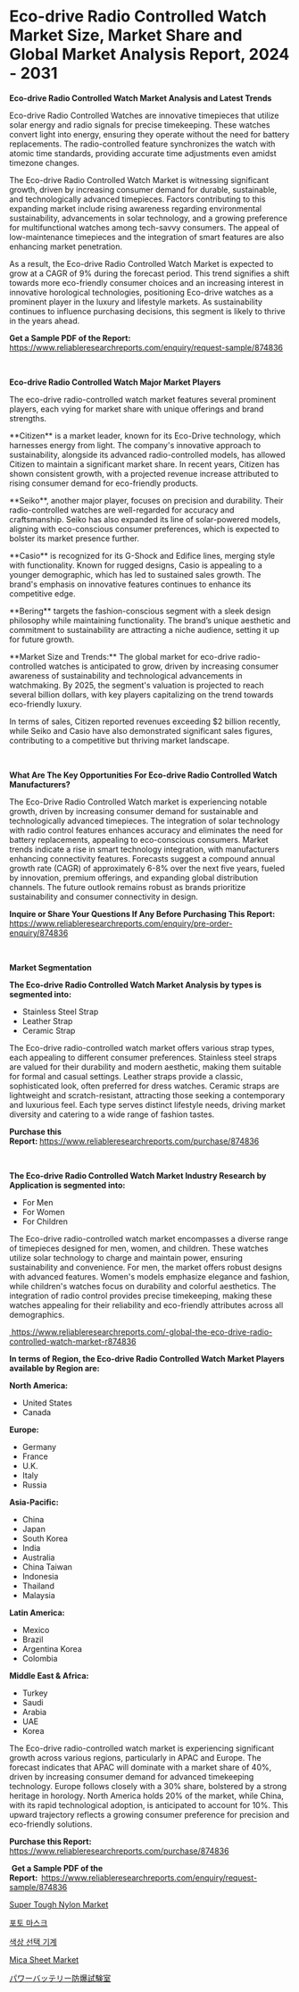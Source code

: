 <p><h1>Eco-drive Radio Controlled Watch Market Size, Market Share and Global Market Analysis Report, 2024 - 2031</h1></p><p><strong>Eco-drive Radio Controlled Watch Market Analysis and Latest Trends</strong></p>
<p><p>Eco-drive Radio Controlled Watches are innovative timepieces that utilize solar energy and radio signals for precise timekeeping. These watches convert light into energy, ensuring they operate without the need for battery replacements. The radio-controlled feature synchronizes the watch with atomic time standards, providing accurate time adjustments even amidst timezone changes. </p><p>The Eco-drive Radio Controlled Watch Market is witnessing significant growth, driven by increasing consumer demand for durable, sustainable, and technologically advanced timepieces. Factors contributing to this expanding market include rising awareness regarding environmental sustainability, advancements in solar technology, and a growing preference for multifunctional watches among tech-savvy consumers. The appeal of low-maintenance timepieces and the integration of smart features are also enhancing market penetration. </p><p>As a result, the Eco-drive Radio Controlled Watch Market is expected to grow at a CAGR of 9% during the forecast period. This trend signifies a shift towards more eco-friendly consumer choices and an increasing interest in innovative horological technologies, positioning Eco-drive watches as a prominent player in the luxury and lifestyle markets. As sustainability continues to influence purchasing decisions, this segment is likely to thrive in the years ahead.</p></p>
<p><strong>Get a Sample PDF of the Report:&nbsp;</strong> <a href="https://www.reliableresearchreports.com/enquiry/request-sample/874836">https://www.reliableresearchreports.com/enquiry/request-sample/874836</a></p>
<p>&nbsp;</p>
<p><strong>Eco-drive Radio Controlled Watch Major Market Players</strong></p>
<p><p>The eco-drive radio-controlled watch market features several prominent players, each vying for market share with unique offerings and brand strengths. </p><p>**Citizen** is a market leader, known for its Eco-Drive technology, which harnesses energy from light. The company's innovative approach to sustainability, alongside its advanced radio-controlled models, has allowed Citizen to maintain a significant market share. In recent years, Citizen has shown consistent growth, with a projected revenue increase attributed to rising consumer demand for eco-friendly products.</p><p>**Seiko**, another major player, focuses on precision and durability. Their radio-controlled watches are well-regarded for accuracy and craftsmanship. Seiko has also expanded its line of solar-powered models, aligning with eco-conscious consumer preferences, which is expected to bolster its market presence further.</p><p>**Casio** is recognized for its G-Shock and Edifice lines, merging style with functionality. Known for rugged designs, Casio is appealing to a younger demographic, which has led to sustained sales growth. The brand's emphasis on innovative features continues to enhance its competitive edge.</p><p>**Bering** targets the fashion-conscious segment with a sleek design philosophy while maintaining functionality. The brand’s unique aesthetic and commitment to sustainability are attracting a niche audience, setting it up for future growth.</p><p>**Market Size and Trends:** The global market for eco-drive radio-controlled watches is anticipated to grow, driven by increasing consumer awareness of sustainability and technological advancements in watchmaking. By 2025, the segment's valuation is projected to reach several billion dollars, with key players capitalizing on the trend towards eco-friendly luxury.</p><p>In terms of sales, Citizen reported revenues exceeding $2 billion recently, while Seiko and Casio have also demonstrated significant sales figures, contributing to a competitive but thriving market landscape.</p></p>
<p>&nbsp;</p>
<p><strong>What Are The Key Opportunities For Eco-drive Radio Controlled Watch Manufacturers?</strong></p>
<p><p>The Eco-Drive Radio Controlled Watch market is experiencing notable growth, driven by increasing consumer demand for sustainable and technologically advanced timepieces. The integration of solar technology with radio control features enhances accuracy and eliminates the need for battery replacements, appealing to eco-conscious consumers. Market trends indicate a rise in smart technology integration, with manufacturers enhancing connectivity features. Forecasts suggest a compound annual growth rate (CAGR) of approximately 6-8% over the next five years, fueled by innovation, premium offerings, and expanding global distribution channels. The future outlook remains robust as brands prioritize sustainability and consumer connectivity in design.</p></p>
<p><strong>Inquire or Share Your Questions If Any Before Purchasing This Report:</strong> <a href="https://www.reliableresearchreports.com/enquiry/pre-order-enquiry/874836">https://www.reliableresearchreports.com/enquiry/pre-order-enquiry/874836</a></p>
<p>&nbsp;</p>
<p><strong>Market Segmentation</strong></p>
<p><strong>The Eco-drive Radio Controlled Watch Market Analysis by types is segmented into:</strong></p>
<p><ul><li>Stainless Steel Strap</li><li>Leather Strap</li><li>Ceramic Strap</li></ul></p>
<p><p>The Eco-drive radio-controlled watch market offers various strap types, each appealing to different consumer preferences. Stainless steel straps are valued for their durability and modern aesthetic, making them suitable for formal and casual settings. Leather straps provide a classic, sophisticated look, often preferred for dress watches. Ceramic straps are lightweight and scratch-resistant, attracting those seeking a contemporary and luxurious feel. Each type serves distinct lifestyle needs, driving market diversity and catering to a wide range of fashion tastes.</p></p>
<p><strong>Purchase this Report:&nbsp;</strong><a href="https://www.reliableresearchreports.com/purchase/874836">https://www.reliableresearchreports.com/purchase/874836</a></p>
<p>&nbsp;</p>
<p><strong>The Eco-drive Radio Controlled Watch Market Industry Research by Application is segmented into:</strong></p>
<p><ul><li>For Men</li><li>For Women</li><li>For Children</li></ul></p>
<p><p>The Eco-drive radio-controlled watch market encompasses a diverse range of timepieces designed for men, women, and children. These watches utilize solar technology to charge and maintain power, ensuring sustainability and convenience. For men, the market offers robust designs with advanced features. Women's models emphasize elegance and fashion, while children's watches focus on durability and colorful aesthetics. The integration of radio control provides precise timekeeping, making these watches appealing for their reliability and eco-friendly attributes across all demographics.</p></p>
<p><a href="https://www.reliableresearchreports.com/-global-the-eco-drive-radio-controlled-watch-market-r874836">&nbsp;https://www.reliableresearchreports.com/-global-the-eco-drive-radio-controlled-watch-market-r874836</a></p>
<p><strong>In terms of Region, the Eco-drive Radio Controlled Watch Market Players available by Region are:</strong></p>
<p>
    <p> <strong> North America: </strong>
        <ul>
            <li>United States</li>
            <li>Canada</li>
        </ul>
        </p> 
    <p> <strong> Europe: </strong>
        <ul>
            <li>Germany</li>
            <li>France</li>
            <li>U.K.</li>
            <li>Italy</li>
            <li>Russia</li>
        </ul>
        </p> 
    <p> <strong> Asia-Pacific: </strong>
        <ul>
            <li>China</li>
            <li>Japan</li>
            <li>South Korea</li>
            <li>India</li>
            <li>Australia</li>
            <li>China Taiwan</li>
            <li>Indonesia</li>
            <li>Thailand</li>
            <li>Malaysia</li>
        </ul>
        </p> 
    <p> <strong> Latin America: </strong>
        <ul>
            <li>Mexico</li>
            <li>Brazil</li>
            <li>Argentina Korea</li>
            <li>Colombia</li>
        </ul>
        </p> 
    <p> <strong> Middle East & Africa: </strong>
        <ul>
            <li>Turkey</li>
            <li>Saudi</li>
            <li>Arabia</li>
            <li>UAE</li>
            <li>Korea</li>
        </ul>
    </p>
    </p>
<p><p>The Eco-drive radio-controlled watch market is experiencing significant growth across various regions, particularly in APAC and Europe. The forecast indicates that APAC will dominate with a market share of 40%, driven by increasing consumer demand for advanced timekeeping technology. Europe follows closely with a 30% share, bolstered by a strong heritage in horology. North America holds 20% of the market, while China, with its rapid technological adoption, is anticipated to account for 10%. This upward trajectory reflects a growing consumer preference for precision and eco-friendly solutions.</p></p>
<p><strong>Purchase this Report: </strong><a href="https://www.reliableresearchreports.com/purchase/874836">https://www.reliableresearchreports.com/purchase/874836</a></p>
<p>&nbsp;<strong>Get a Sample PDF of the Report:&nbsp;&nbsp;</strong><a href="https://www.reliableresearchreports.com/enquiry/request-sample/874836">https://www.reliableresearchreports.com/enquiry/request-sample/874836</a></p>
<p><strong></strong></p>
<p><p><a href="https://issuu.com/reportprime-2/docs/super-tough-nylon-market-size-2030._2b588a04857ca6">Super Tough Nylon Market</a></p><p><a href="https://medium.com/@robertojones8678/%EC%84%B8%EA%B3%84-photo-mask-market-%EC%9D%80-2024%EC%97%90%EC%84%9C-2031%EB%A1%9C-%EC%97%B0%ED%8F%89%EA%B7%A0-%EC%A6%9D%EA%B0%80%EC%9C%A8%EC%9D%84-%EB%B3%B4%EC%9D%BC-%EA%B2%83%EC%9C%BC%EB%A1%9C-%EC%98%88%EC%83%81%EB%90%A9%EB%8B%88%EB%8B%A4-da6ea8edf2c4">포토 마스크</a></p><p><a href="https://medium.com/@robertojones8678/%EC%84%B8%EA%B3%84-color-selection-machine-market-%EC%9D%80-2024%EC%97%90%EC%84%9C-2031%EB%A1%9C-%EC%97%B0%ED%8F%89%EA%B7%A0-%EC%A6%9D%EA%B0%80%EC%9C%A8%EC%9D%84-%EB%B3%B4%EC%9D%BC-%EA%B2%83%EC%9C%BC%EB%A1%9C-%EC%98%88%EC%83%81%EB%90%A9%EB%8B%88%EB%8B%A4-0eeeb36e4dfc">색상 선택 기계</a></p><p><a href="https://medium.com/@rosebarnett1936/the-mica-sheet-market-has-experienced-impressive-growth-in-recent-years-expanding-its-market-0c632460f326">Mica Sheet Market</a></p><p><a href="https://medium.com/@efrainhaley_37009/2024%E5%B9%B4%E3%81%8B%E3%82%892031%E5%B9%B4%E3%81%AB%E3%81%8B%E3%81%91%E3%81%A68-3-%E3%81%AEcagr%E3%81%A7%E6%88%90%E9%95%B7%E3%81%97%E3%81%A6%E3%81%84%E3%82%8B%E3%83%91%E3%83%AF%E3%83%BC%E3%83%90%E3%83%83%E3%83%86%E3%83%AA%E3%83%BC%E7%88%86%E7%99%BA%E8%A9%A6%E9%A8%93%E5%AE%A4%E5%B8%82%E5%A0%B4%E3%81%AE%E3%82%B5%E3%82%A4%E3%82%BA%E3%81%AB%E9%96%A2%E3%81%99%E3%82%8B%E6%B4%9E%E5%AF%9F-9535a600be1e?postPublishedType=initial">パワーバッテリー防爆試験室</a></p></p>